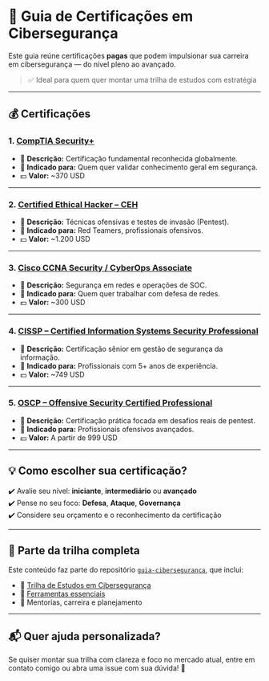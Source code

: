 # 📜 Guia de Certificações em Cibersegurança

Este guia reúne certificações  **pagas** que podem impulsionar sua carreira em cibersegurança — do nível pleno ao avançado.

> ✅ Ideal para quem quer montar uma trilha de estudos com estratégia

---

## 💰 Certificações 

### 1. [CompTIA Security+](https://www.comptia.org/certifications/security)
- 📌 **Descrição:** Certificação fundamental reconhecida globalmente.  
- 👤 **Indicado para:** Quem quer validar conhecimento geral em segurança.  
- 💵 **Valor:** ~370 USD

---

### 2. [Certified Ethical Hacker – CEH](https://www.eccouncil.org/programs/certified-ethical-hacker-ceh/)
- 📌 **Descrição:** Técnicas ofensivas e testes de invasão (Pentest).  
- 👤 **Indicado para:** Red Teamers, profissionais ofensivos.  
- 💵 **Valor:** ~1.200 USD

---

### 3. [Cisco CCNA Security / CyberOps Associate](https://www.cisco.com/c/en/us/training-events/training-certifications/certifications.html)
- 📌 **Descrição:** Segurança em redes e operações de SOC.  
- 👤 **Indicado para:** Quem quer trabalhar com defesa de redes.  
- 💵 **Valor:** ~300 USD

---

### 4. [CISSP – Certified Information Systems Security Professional](https://www.isc2.org/Certifications/CISSP)
- 📌 **Descrição:** Certificação sênior em gestão de segurança da informação.  
- 👤 **Indicado para:** Profissionais com 5+ anos de experiência.  
- 💵 **Valor:** ~749 USD

---

### 5. [OSCP – Offensive Security Certified Professional](https://www.offensive-security.com/pwk-oscp/)
- 📌 **Descrição:** Certificação prática focada em desafios reais de pentest.  
- 👤 **Indicado para:** Profissionais ofensivos avançados.  
- 💵 **Valor:** A partir de 999 USD

---

## 💡 Como escolher sua certificação?

✔️ Avalie seu nível: **iniciante**, **intermediário** ou **avançado**  
✔️ Pense no seu foco: **Defesa**, **Ataque**, **Governança**  
✔️ Considere seu orçamento e o reconhecimento da certificação  


---

## 🧭 Parte da trilha completa

Este conteúdo faz parte do repositório [`guia-ciberseguranca`](../README.md), que inclui:

- 🧠 [Trilha de Estudos em Cibersegurança](../trilha-de-estudo.md)
- 🧰 [Ferramentas essenciais](../ferramentas.md)
- 💼 Mentorias, carreira e planejamento

---

## 📬 Quer ajuda personalizada?

Se quiser montar sua trilha com clareza e foco no mercado atual, entre em contato comigo ou abra uma issue com sua dúvida! 💬

